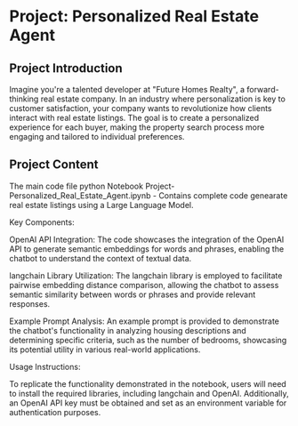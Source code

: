 # Project: Personalized Real Estate Agent

## Project Introduction
Imagine you're a talented developer at "Future Homes Realty", a forward-thinking real estate company. In an industry where personalization is key to customer satisfaction, your company wants to revolutionize how clients interact with real estate listings. The goal is to create a personalized experience for each buyer, making the property search process more engaging and tailored to individual preferences.

## Project Content 

The main code file python Notebook Project-Personalized_Real_Estate_Agent.ipynb - Contains complete code genearate real estate listings using a Large Language Model.

Key Components:

OpenAI API Integration: The code showcases the integration of the OpenAI API to generate semantic embeddings for words and phrases, enabling the chatbot to understand the context of textual data.

langchain Library Utilization: The langchain library is employed to facilitate pairwise embedding distance comparison, allowing the chatbot to assess semantic similarity between words or phrases and provide relevant responses.

Example Prompt Analysis: An example prompt is provided to demonstrate the chatbot's functionality in analyzing housing descriptions and determining specific criteria, such as the number of bedrooms, showcasing its potential utility in various real-world applications.

Usage Instructions:

To replicate the functionality demonstrated in the notebook, users will need to install the required libraries, including langchain and OpenAI. Additionally, an OpenAI API key must be obtained and set as an environment variable for authentication purposes.

